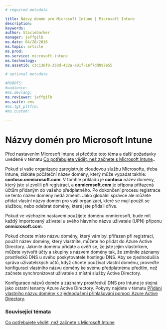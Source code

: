 ```yaml
---
# required metadata

title: Názvy domén pro Microsoft Intune | Microsoft Intune
description:
keywords:
author: Staciebarker
manager: jeffgilb
ms.date: 04/28/2016
ms.topic: article
ms.prod:
ms.service: microsoft-intune
ms.technology:
ms.assetid: c3c136f0-330d-432a-a91f-16f7dd097e55

# optional metadata

#ROBOTS:
#audience:
#ms.devlang:
ms.reviewer: jeffgilb
ms.suite: ems
#ms.tgt_pltfrm:
#ms.custom:

---
```




# Názvy domén pro Microsoft Intune

Před nastavením Microsoft Intune si přečtěte toto téma a další požadavky uvedené v tématu [Co potřebujete vědět, než začnete s Microsoft Intune](what-to-know-before-you-start-microsoft-intune.md)..

Pokud si vaše organizace zaregistruje cloudovou službu Microsoftu, třeba Intune, získáte počáteční název domény, který může vypadat takhle: **contoso.onmicrosoft.com**. V tomhle příkladu je **contoso** název domény, který jste si zvolili při registraci, a **onmicrosoft.com** je přípona přiřazená účtům přidaným do vašeho předplatného. Po dokončení procesu registrace se tento název domény nedá změnit. Jako globální správce ale můžete přidat vlastní názvy domén pro vaši organizaci, které se mají použít se službou, nebo odebrat domény, které jste přidali dříve.

Pokud ve výchozím nastavení použijete doménu onmicrosoft, bude mít každý importovaný uživatel u svého hlavního názvu uživatele (UPN) příponu **onmicrosoft.com**.

Pokud chcete místo názvu domény, který vám byl přiřazen při registraci, použít název domény, který vlastníte, můžete ho přidat do Azure Active Directory. Jakmile doménu přidáte a ověří se, že jste jejím vlastníkem, můžete vytvořit účty a skupiny s názvem domény tak, že změníte záznamy prostředků DNS u svého poskytovatele hostingu DNS. Aby se zjednodušila správa uživatelských účtů, když chcete používat vlastní doménu, proveďte konfiguraci vlastního názvu domény ke svému předplatnému předtím, než začnete synchronizovat uživatele z místní služby Active Directory.

Konfigurace názvů domén a záznamy prostředků DNS pro Intune je stejná jako ostatní tenanty Azure Active Directory. Pokyny najdete v tématu [Přidání vlastního názvu domény k zjednodušení přihlašování pomocí Azure Active Directory](https://azure.microsoft.com/documentation/articles/active-directory-add-domain/).

### Související témata
[Co potřebujete vědět, než začnete s Microsoft Intune](what-to-know-before-you-start-microsoft-intune.md)


<!--HONumber=May16_HO1-->


